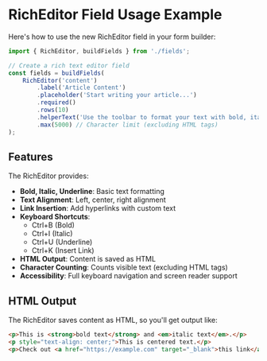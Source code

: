 # RichEditor Field Usage Example

Here's how to use the new RichEditor field in your form builder:

```typescript
import { RichEditor, buildFields } from './fields';

// Create a rich text editor field
const fields = buildFields(
    RichEditor('content')
        .label('Article Content')
        .placeholder('Start writing your article...')
        .required()
        .rows(10)
        .helperText('Use the toolbar to format your text with bold, italic, underline, alignment, and links.')
        .max(5000) // Character limit (excluding HTML tags)
);
```

## Features

The RichEditor provides:

- **Bold, Italic, Underline**: Basic text formatting
- **Text Alignment**: Left, center, right alignment
- **Link Insertion**: Add hyperlinks with custom text
- **Keyboard Shortcuts**: 
  - Ctrl+B (Bold)
  - Ctrl+I (Italic) 
  - Ctrl+U (Underline)
  - Ctrl+K (Insert Link)
- **HTML Output**: Content is saved as HTML
- **Character Counting**: Counts visible text (excluding HTML tags)
- **Accessibility**: Full keyboard navigation and screen reader support

## HTML Output

The RichEditor saves content as HTML, so you'll get output like:

```html
<p>This is <strong>bold text</strong> and <em>italic text</em>.</p>
<p style="text-align: center;">This is centered text.</p>
<p>Check out <a href="https://example.com" target="_blank">this link</a>!</p>
``` 